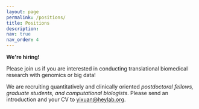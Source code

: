 ```yaml
---
layout: page
permalink: /positions/
title: Positions
description: 
nav: true
nav_order: 4
---
```


**We're hiring!**

Please join us if you are interested in conducting translational biomedical research with genomics or big data!

We are recruiting quantitatively and clinically oriented _postdoctoral fellows, graduate students, and computational biologists_. Please send an introduction and your CV to yixuan@heylab.org.
